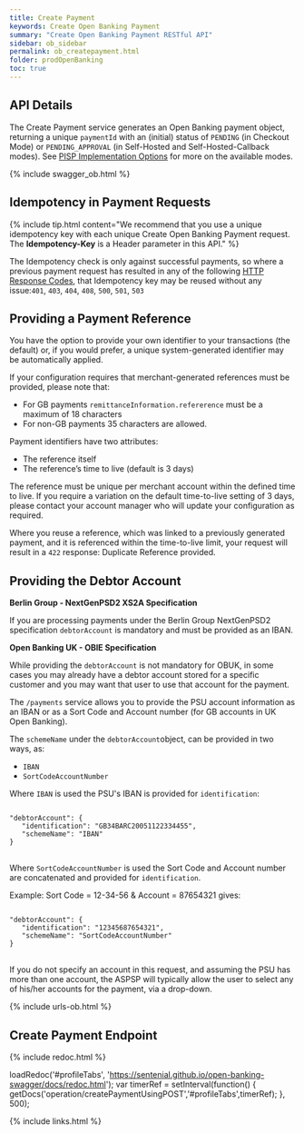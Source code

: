 ```yaml
---
title: Create Payment
keywords: Create Open Banking Payment
summary: "Create Open Banking Payment RESTful API"
sidebar: ob_sidebar
permalink: ob_createpayment.html
folder: prodOpenBanking
toc: true
---
```


## API Details 

The Create Payment service generates an Open Banking payment object, returning a unique ``paymentId`` with an (initial) status of `PENDING` (in Checkout Mode) or `PENDING_APPROVAL` (in Self-Hosted and Self-Hosted-Callback modes). See [PISP Implementation Options](ob_pispimplementations.html) for more on the available modes.

{% include swagger_ob.html %}


## Idempotency in Payment Requests

{% include tip.html content="We recommend that you use a unique idempotency key with each unique Create Open Banking Payment request. The **Idempotency-Key** is a Header parameter in this API." %}


The Idempotency check is only against successful payments, so where a previous payment request has resulted in any of the following [HTTP Response Codes](ob_httpreasons.html), that Idempotency key may be reused without any issue:`401`, `403`, `404`, `408`, `500`, `501`, `503`


## Providing a Payment Reference

You have the option to provide your own identifier to your transactions (the default) or, if you would prefer, a unique system-generated identifier may be automatically applied. 

If your configuration requires that merchant-generated references must be provided, please note that:

* For GB payments `remittanceInformation.refererence` must be a maximum of 18 characters
* For non-GB payments 35 characters are allowed.

Payment identifiers have two attributes:

* The reference itself
* The reference’s time to live (default is 3 days)

The reference must be unique per merchant account within the defined time to live. If you require a variation on the default time-to-live setting of 3 days, please contact your account manager who will update your configuration as required.

Where you reuse a reference, which was linked to a previously generated payment, and it is referenced within the time-to-live limit, your request will result in a `422` response: Duplicate Reference provided.

## Providing the Debtor Account

**Berlin Group - NextGenPSD2 XS2A Specification**

If you are processing payments under the Berlin Group NextGenPSD2 specification `debtorAccount` is mandatory and must be provided as an IBAN. 

**Open Banking UK - OBIE Specification**

While providing the `debtorAccount` is not mandatory for OBUK, in some cases you may already have a debtor account stored for a specific customer and you may want that user to use that account for the payment. 

The `/payments` service allows you to provide the PSU account information as an IBAN or as a Sort Code and Account number (for GB accounts in UK Open Banking).

The `schemeName` under the `debtorAccount`object, can be provided in two ways, as:

* `IBAN`
* `SortCodeAccountNumber`

Where `IBAN` is used the PSU's IBAN is provided for `identification`:

<pre>
<code class="json">
"debtorAccount": {
   "identification": "GB34BARC20051122334455",
   "schemeName": "IBAN"
}
</code>
</pre>

Where `SortCodeAccountNumber` is used the Sort Code and Account number are concatenated and provided for `identification`. 

Example: Sort Code = 12-34-56 & Account = 87654321 gives:

<pre>
<code class="json">
"debtorAccount": {
   "identification": "12345687654321",
   "schemeName": "SortCodeAccountNumber"
}
</code>
</pre>

If you do not specify an account in this request, and assuming the PSU has more than one account, the ASPSP will typically allow the user to select any of his/her accounts for the payment, via a drop-down. 



{% include urls-ob.html %}

## Create Payment Endpoint


<ul id="profileTabs" class="nav nav-tabs">
    
   
</ul>
   
{% include redoc.html %}
   
loadRedoc('#profileTabs', 'https://sentenial.github.io/open-banking-swagger/docs/redoc.html');
var timerRef = setInterval(function() { getDocs('operation/createPaymentUsingPOST','#profileTabs',timerRef); }, 500);


</script>


<div id="mydiv"></div>


</div>



</div>


{% include links.html %}
